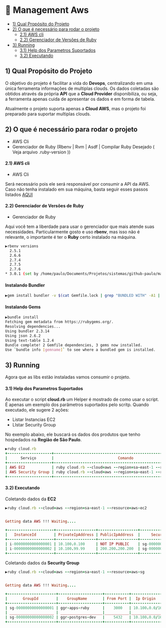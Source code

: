 # 🚀  Management Aws

- [1) Qual Propósito do Projeto](#1-qual-propósito-do-projeto)
- [2) O que é necessário para rodar o projeto](#2-o-que-é-necessário-para-rodar-o-projeto)
  - [2.1) AWS cli](#21-aws-cli)
  - [2.2) Gerenciador de Versões de Ruby](#22-gerenciador-de-versões-de-ruby)
- [3) Running](#3-running)
  - [3.1) Help dos Parametros Suportados](#3.1-help-dos-parametros-suportados)
  - [3.2) Executando](#3.2-executando)  

## 1) Qual Propósito do Projeto

O objetivo do projeto é facilitar a vida do **Devops**, centralizando em uma única ferramenta informações de multiplas clouds. Os dados coletadas são obtidos através da própria **API** que a **Cloud Provider** disponibiliza, ou seja, a ferramenta apenas cuida de apresentar os dados e em forma de tabela.

Atualmente o projeto suporta apenas a **Cloud AWS**, mas o projeto foi preparado para suportar multiplas clouds.

## 2) O que é necessário para rodar o projeto
- AWS Cli
- Gerenciador de Ruby (Rbenv | Rvm | Asdf | Compilar Ruby Desejado ( Veja arquivo .ruby-version ))

#### 2.1) AWS cli

- AWS Cli 

Será necessário pois ele será responsável por consumir a API da AWS. Caso não tenha instalado em sua máquina, basta seguir esses passos listados [AQUI](https://docs.aws.amazon.com/cli/latest/userguide/getting-started-install.html)

#### 2.2) Gerenciador de Versões de Ruby
- Gerenciador de Ruby

Aqui você tem a liberdade para usar o gerenciador que mais atende suas necessidades. Particularmente gosto e uso **rbenv**, mas isso não é relevante, o importante é ter o **Ruby** certo instalado na máquina.

```bash
▶rbenv versions  
  2.5.1
  2.6.6
  2.7.4
  2.7.5
  2.7.6
* 3.0.1 (set by /home/paulo/Documents/Projetos/sistemas/github-paulo/management-aws/.ruby-version)
```

#### Instalando Bundler

```bash
▶gem install bundler -v $(cat Gemfile.lock | grep "BUNDLED WITH" -A1 | tail -n1)
```

#### Instalando Gems

```bash
▶bundle install         
Fetching gem metadata from https://rubygems.org/.
Resolving dependencies...
Using bundler 2.3.14
Using json 2.6.2
Using text-table 1.2.4
Bundle complete! 2 Gemfile dependencies, 3 gems now installed.
Use `bundle info [gemname]` to see where a bundled gem is installed.
```

## 3) Running

Agora que as libs estão instaladas vamos consumir o projeto.

#### 3.1) Help dos Parametros Suportados

Ao executar o script **cloud.rb** um Helper é mostrado de como usar o script. É apenas um exemplo 
dos parâmetros suportados pelo scritp. Quando executado, ele sugere 2 ações:
* Listar Instancias EC2
* LIstar Security Group

No exemplo abaixo, ele buscará os dados dos produtos que tenho hospedados na **Região de São Paulo**.

```rb
▶ruby cloud.rb 
+--------------------+-----------------------------------------------------------------+
|      Serviço       |                             Comando                             |
+--------------------+-----------------------------------------------------------------+
| AWS EC2            | ruby cloud.rb --cloud=aws --region=sa-east-1 --resource=aws-ec2 |
| AWS Security Group | ruby cloud.rb --cloud=aws --region=sa-east-1 --resource=aws-sg  |
+--------------------+-----------------------------------------------------------------+
```

#### 3.2) Executando

Coletando dados da **EC2**

```rb
▶ruby cloud.rb --cloud=aws --region=sa-east-1 --resource=aws-ec2


Getting data AWS !!! Waiting....

+---------------------+------------------+------------------+---------------------------------+------------------------------+
|   InstanceId        | PrivateIpAddress | PublicIpAddress  |     SecurityGroupsId            |             Tags             |
+---------------------+------------------+------------------+---------------------------------+------------------------------+
| i-00000000000000001 | 10.100.0.100     | NOT IP PUBLIC    | sg-00000001, sg-00000002        |           Thumbor            |
| i-00000000000000002 | 10.100.99.99     | 200.200.200.200  | sg-00000099                     |           Bastion            |
+---------------------+------------------+------------------+---------------------------------+------------------------------+
```

Coletando dados da **Security Group**

```rb
▶ruby cloud.rb --cloud=aws --region=sa-east-1 --resource=aws-sg


Getting data AWS !!! Waiting....

+----------------------+--------------------+-----------+---------------+-----------+---------------------------+
|       GroupId        |    GroupName       | From Port |  Ip Origin    |  To Port  |        Description        |
+----------------------+--------------------+-----------+---------------+-----------+---------------------------+
| sg-00000000000000001 | ggr-apps-ruby      |    3000   | 10.100.0.0/16 |    3000   | Allow 3000 Local Network  |
| ____________________ | ___________________|___________|_______________|___________|___________________________|
| sg-00000000000000002 | ggr-postgres-dev   |    5432   | 10.100.0.0/16 |    5432   | Allow 5432 Local Network  |
+----------------------+--------------------+-----------+---------------+-----------+---------------------------+


```